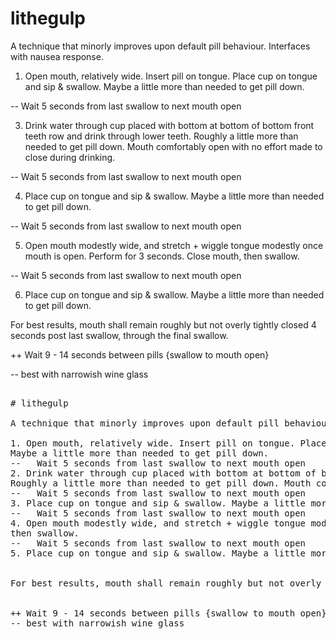 # lithegulp

A technique that minorly improves upon default pill behaviour. Interfaces with nausea response. 

1. Open mouth, relatively wide. Insert pill on tongue. Place cup on tongue and sip & swallow. Maybe a little more than needed to get pill down.

--   Wait 5 seconds from last swallow to next mouth open

3. Drink water through cup placed with bottom at bottom of bottom front teeth row and drink through lower teeth. Roughly a little more than needed to get pill down. Mouth comfortably open with no effort made to close during drinking.

--   Wait 5 seconds from last swallow to next mouth open

4. Place cup on tongue and sip & swallow. Maybe a little more than needed to get pill down.

--   Wait 5 seconds from last swallow to next mouth open

5. Open mouth modestly wide, and stretch + wiggle tongue modestly once mouth is open. Perform for 3 seconds. Close mouth, then swallow. 

--   Wait 5 seconds from last swallow to next mouth open

6. Place cup on tongue and sip & swallow. Maybe a little more than needed to get pill down.

   
For best results, mouth shall remain roughly but not overly tightly closed 4 seconds post last swallow, through the final swallow.


++ Wait 9 - 14 seconds between pills {swallow to mouth open}

-- best with narrowish wine glass

<pre>
  
# lithegulp

A technique that minorly improves upon default pill behaviour. 

1. Open mouth, relatively wide. Insert pill on tongue. Place cup on tongue and sip & swallow.
Maybe a little more than needed to get pill down.
--   Wait 5 seconds from last swallow to next mouth open
2. Drink water through cup placed with bottom at bottom of bottom front teeth row and drink through lower teeth.
Roughly a little more than needed to get pill down. Mouth comfortably open with no effort made to close during drinking.
--   Wait 5 seconds from last swallow to next mouth open
3. Place cup on tongue and sip & swallow. Maybe a little more than needed to get pill down.
--   Wait 5 seconds from last swallow to next mouth open
4. Open mouth modestly wide, and stretch + wiggle tongue modestly once mouth is open. Perform for 3 seconds. Close mouth,
then swallow. 
--   Wait 5 seconds from last swallow to next mouth open
5. Place cup on tongue and sip & swallow. Maybe a little more than needed to get pill down.


For best results, mouth shall remain roughly but not overly tightly closed 4 seconds post last swallow, through the final swallow.

  
++ Wait 9 - 14 seconds between pills {swallow to mouth open}
-- best with narrowish wine glass
  
</pre>
